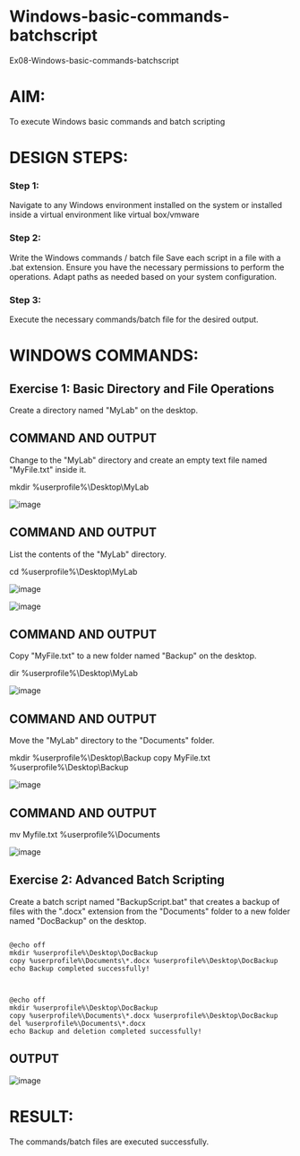 # Windows-basic-commands-batchscript
Ex08-Windows-basic-commands-batchscript

# AIM:
To execute Windows basic commands and batch scripting

# DESIGN STEPS:

### Step 1:

Navigate to any Windows environment installed on the system or installed inside a virtual environment like virtual box/vmware 

### Step 2:

Write the Windows commands / batch file
Save each script in a file with a .bat extension.
Ensure you have the necessary permissions to perform the operations.
Adapt paths as needed based on your system configuration.
### Step 3:

Execute the necessary commands/batch file for the desired output. 




# WINDOWS COMMANDS:
## Exercise 1: Basic Directory and File Operations
Create a directory named "MyLab" on the desktop.


## COMMAND AND OUTPUT

Change to the "MyLab" directory and create an empty text file named "MyFile.txt" inside it.

mkdir %userprofile%\Desktop\MyLab


![image](https://github.com/Mohamedasils/Windows-basic-commands-batchscript/assets/144870445/551dd0ed-000c-4832-9bb6-3424eeb90752)



## COMMAND AND OUTPUT

List the contents of the "MyLab" directory.

cd %userprofile%\Desktop\MyLab




![image](https://github.com/Mohamedasils/Windows-basic-commands-batchscript/assets/144870445/65031b58-9a06-48bd-a6ec-e0490c225960)




![image](https://github.com/Mohamedasils/Windows-basic-commands-batchscript/assets/144870445/5175cd40-7aaa-41ca-908f-facb1d3f5ce1)



## COMMAND AND OUTPUT

Copy "MyFile.txt" to a new folder named "Backup" on the desktop.


dir %userprofile%\Desktop\MyLab



![image](https://github.com/Mohamedasils/Windows-basic-commands-batchscript/assets/144870445/d84fed66-18ae-4925-830c-338b46f21263)



## COMMAND AND OUTPUT

Move the "MyLab" directory to the "Documents" folder.

mkdir %userprofile%\Desktop\Backup
copy MyFile.txt %userprofile%\Desktop\Backup

![image](https://github.com/Mohamedasils/Windows-basic-commands-batchscript/assets/144870445/388ad639-8e9f-4dc7-8811-be679db8fb56)



## COMMAND AND OUTPUT

mv Myfile.txt %userprofile%\Documents

![image](https://github.com/Mohamedasils/Windows-basic-commands-batchscript/assets/144870445/bbb7f8a1-5ebf-4115-9475-b5fb87f51de6)


## Exercise 2: Advanced Batch Scripting
Create a batch script named "BackupScript.bat" that creates a backup of files with the ".docx" extension from the "Documents" folder to a new folder named "DocBackup" on the desktop.

```

@echo off
mkdir %userprofile%\Desktop\DocBackup
copy %userprofile%\Documents\*.docx %userprofile%\Desktop\DocBackup
echo Backup completed successfully!



```

```
@echo off
mkdir %userprofile%\Desktop\DocBackup
copy %userprofile%\Documents\*.docx %userprofile%\Desktop\DocBackup
del %userprofile%\Documents\*.docx
echo Backup and deletion completed successfully!

```



## OUTPUT

![image](https://github.com/Mohamedasils/Windows-basic-commands-batchscript/assets/144870445/4e3da1d0-1e79-43d5-a975-41394ce28bbb)




# RESULT:
The commands/batch files are executed successfully.


